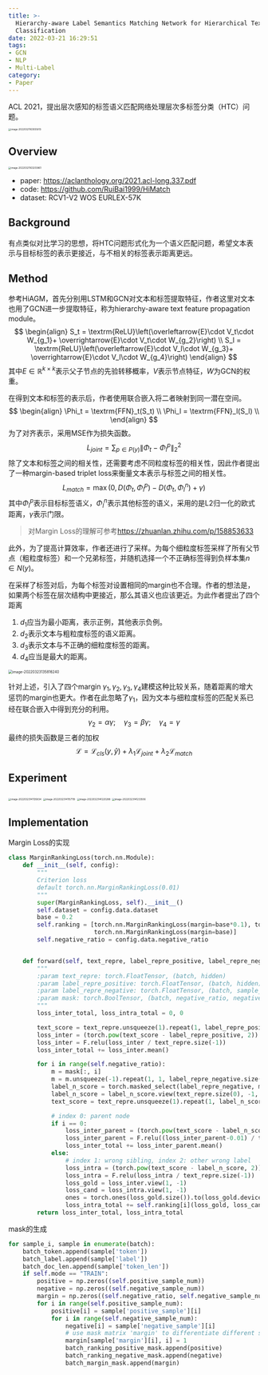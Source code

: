```yaml
---
title: >-
  Hierarchy-aware Label Semantics Matching Network for Hierarchical Text
  Classification
date: 2022-03-21 16:29:51
tags:
- GCN
- NLP
- Multi-Label
category:
- Paper
---
```


ACL 2021，提出层次感知的标签语义匹配网络处理层次多标签分类（HTC）问题。

<img src="Hierarchy-aware-Label-Semantics-Matching-Network-for-Hierarchical-Text-Classification/image-20220321163555813.png" alt="image-20220321163555813" style="zoom:33%;" />

<!--more-->

## Overview

<img src="Hierarchy-aware-Label-Semantics-Matching-Network-for-Hierarchical-Text-Classification/image-20220321163203861.png" alt="image-20220321163203861" style="zoom:33%;" />

- paper: <https://aclanthology.org/2021.acl-long.337.pdf>
- code: <https://github.com/RuiBai1999/HiMatch>
- dataset: RCV1-V2 WOS EURLEX-57K

## Background

有点类似对比学习的思想，将HTC问题形式化为一个语义匹配问题，希望文本表示与目标标签的表示更接近，与不相关的标签表示距离更远。

## Method

参考HiAGM，首先分别用LSTM和GCN对文本和标签提取特征，作者这里对文本也用了GCN进一步提取特征，称为hierarchy-aware text feature propagation module。
$$
\begin{align}
S_t = \textrm{ReLU}\left(\overleftarrow{E}\cdot V_t\cdot W_{g_1}+ \overrightarrow{E}\cdot V_t\cdot W_{g_2}\right) \\
S_l = \textrm{ReLU}\left(\overleftarrow{E}\cdot V_l\cdot W_{g_3}+ \overrightarrow{E}\cdot V_l\cdot W_{g_4}\right)
\end{align}
$$
其中$E\in\mathbb{R}^{k\times k}$表示父子节点的先验转移概率，$V$表示节点特征，$W$为GCN的权重。

在得到文本和标签的表示后，作者使用联合嵌入将二者映射到同一潜在空间。
$$
\begin{align}
\Phi_t = \textrm{FFN}_t(S_t) \\
\Phi_l = \textrm{FFN}_l(S_l) \\
\end{align}
$$
为了对齐表示，采用MSE作为损失函数。
$$
L_{joint} = \sum_{p\in P(y)}\lVert\Phi_t - \Phi_l^p\rVert_2^2
$$
除了文本和标签之间的相关性，还需要考虑不同粒度标签的相关性，因此作者提出了一种margin-based triplet loss来衡量文本表示与标签之间的相关性。
$$
L_{match} = \max(0,D(\Phi_t, \Phi_l^p)-D(\Phi_t, \Phi_l^n)+\gamma)
$$
其中$\Phi_l^p$表示目标标签语义，$\Phi_l^n$表示其他标签的语义，采用的是L2归一化的欧式距离，$\gamma$表示门限。

> 对Margin Loss的理解可参考<https://zhuanlan.zhihu.com/p/158853633>

此外，为了提高计算效率，作者还进行了采样。为每个细粒度标签采样了所有父节点（粗粒度标签）和一个兄弟标签，并随机选择一个不正确标签得到负样本集$n\in N(y)$。

在采样了标签对后，为每个标签对设置相同的margin也不合理。作者的想法是，如果两个标签在层次结构中更接近，那么其语义也应该更近。为此作者提出了四个距离

1. $d_1$应当为最小距离，表示正例，其他表示负例。
2. $d_2$表示文本与粗粒度标签的语义距离。
3. $d_3$表示文本与不正确的细粒度标签的距离。
4. $d_4$应当是最大的距离。

<img src="Hierarchy-aware-Label-Semantics-Matching-Network-for-Hierarchical-Text-Classification/image-20220323135816240.png" alt="image-20220323135816240" style="zoom:50%;" />

针对上述，引入了四个margin $\gamma_1,\gamma_2,\gamma_3,\gamma_4$建模这种比较关系，随着距离的增大惩罚的margin也更大。作者在此忽略了$\gamma_1$，因为文本与细粒度标签的匹配关系已经在联合嵌入中得到充分的利用。
$$
\gamma_2 = \alpha\gamma;\quad\gamma_3=\beta\gamma;\quad\gamma_4=\gamma
$$
最终的损失函数是三者的加权
$$
\mathcal{L} = \mathcal{L}_{cls}(y,\hat{y})+\lambda_1\mathcal{L}_{joint}+\lambda_2\mathcal{L}_{match}
$$

## Experiment

<img src="Hierarchy-aware-Label-Semantics-Matching-Network-for-Hierarchical-Text-Classification/image-20220323141135834.png" alt="image-20220323141135834" style="zoom: 33%;" />

<img src="Hierarchy-aware-Label-Semantics-Matching-Network-for-Hierarchical-Text-Classification/image-20220323141157119.png" alt="image-20220323141157119" style="zoom:33%;" />

<img src="Hierarchy-aware-Label-Semantics-Matching-Network-for-Hierarchical-Text-Classification/image-20220323141220288.png" alt="image-20220323141220288" style="zoom:33%;" />

<img src="Hierarchy-aware-Label-Semantics-Matching-Network-for-Hierarchical-Text-Classification/image-20220323141233506.png" alt="image-20220323141233506" style="zoom:33%;" />

## Implementation

Margin Loss的实现

```python
class MarginRankingLoss(torch.nn.Module):
    def __init__(self, config):
        """
        Criterion loss
        default torch.nn.MarginRankingLoss(0.01)
        """
        super(MarginRankingLoss, self).__init__()
        self.dataset = config.data.dataset
        base = 0.2
        self.ranking = [torch.nn.MarginRankingLoss(margin=base*0.1), torch.nn.MarginRankingLoss(margin=base * 0.5),
                        torch.nn.MarginRankingLoss(margin=base)]
        self.negative_ratio = config.data.negative_ratio


    def forward(self, text_repre, label_repre_positive, label_repre_negative, mask=None):
        """
        :param text_repre: torch.FloatTensor, (batch, hidden)
        :param label_repre_positive: torch.FloatTensor, (batch, hidden)
        :param label_repre_negative: torch.FloatTensor, (batch, sample_num, hidden)
        :param mask: torch.BoolTensor, (batch, negative_ratio, negative_number), the index of different label
        """
        loss_inter_total, loss_intra_total = 0, 0

        text_score = text_repre.unsqueeze(1).repeat(1, label_repre_positive.size(1), 1)
        loss_inter = (torch.pow(text_score - label_repre_positive, 2)).sum(-1)
        loss_inter = F.relu(loss_inter / text_repre.size(-1))
        loss_inter_total += loss_inter.mean()

        for i in range(self.negative_ratio):
            m = mask[:, i]
            m = m.unsqueeze(-1).repeat(1, 1, label_repre_negative.size(-1))
            label_n_score = torch.masked_select(label_repre_negative, m)
            label_n_score = label_n_score.view(text_repre.size(0), -1, label_repre_negative.size(-1))
            text_score = text_repre.unsqueeze(1).repeat(1, label_n_score.size(1), 1)

            # index 0: parent node
            if i == 0:
                loss_inter_parent = (torch.pow(text_score - label_n_score, 2)).sum(-1)
                loss_inter_parent = F.relu((loss_inter_parent-0.01) / text_repre.size(-1))
                loss_inter_total += loss_inter_parent.mean()
            else:
                # index 1: wrong sibling, index 2: other wrong label
                loss_intra = (torch.pow(text_score - label_n_score, 2)).sum(-1)
                loss_intra = F.relu(loss_intra / text_repre.size(-1))
                loss_gold = loss_inter.view(1, -1)
                loss_cand = loss_intra.view(1, -1)
                ones = torch.ones(loss_gold.size()).to(loss_gold.device)
                loss_intra_total += self.ranking[i](loss_gold, loss_cand, ones)
        return loss_inter_total, loss_intra_total
```

mask的生成

```python
for sample_i, sample in enumerate(batch):
    batch_token.append(sample['token'])
    batch_label.append(sample['label'])
    batch_doc_len.append(sample['token_len'])
    if self.mode == "TRAIN":
        positive = np.zeros((self.positive_sample_num))
        negative = np.zeros((self.negative_sample_num))
        margin = np.zeros((self.negative_ratio, self.negative_sample_num))
        for i in range(self.positive_sample_num):
            positive[i] = sample['positive_sample'][i]
            for i in range(self.negative_sample_num):
                negative[i] = sample['negative_sample'][i]
                # use mask matrix 'margin' to differentiate different sampling label
                margin[sample['margin'][i], i] = 1
                batch_ranking_positive_mask.append(positive)
                batch_ranking_negative_mask.append(negative)
                batch_margin_mask.append(margin)
```

